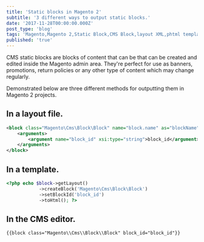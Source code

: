 ```yaml
---
title: 'Static blocks in Magento 2'
subtitle: '3 different ways to output static blocks.'
date: '2017-11-28T00:00:00.000Z'
post_type: 'blog'
tags: 'Magento,Magento 2,Static Block,CMS Block,layout XML,phtml template'
published: 'true'
---
```


CMS static blocks are blocks of content that can be that can be created and edited inside the Magento admin area. They're perfect for use as banners, promotions, return policies or any other type of content which may change regularly.

Demonstrated below are three different methods for outputting them in Magento 2 projects.

## In a layout file.

```xml
<block class="Magento\Cms\Block\Block" name="block.name" as="blockName">
    <arguments>
        <argument name="block_id" xsi:type="string">block_id</argument>
    </arguments>
</block>
```

## In a template.

```php
<?php echo $block->getLayout()
            ->createBlock('Magento\Cms\Block\Block')
            ->setBlockId('block_id')
            ->toHtml(); ?>
```

## In the CMS editor.

```
{{block class="Magento\\Cms\\Block\\Block" block_id="block_id"}}
```
